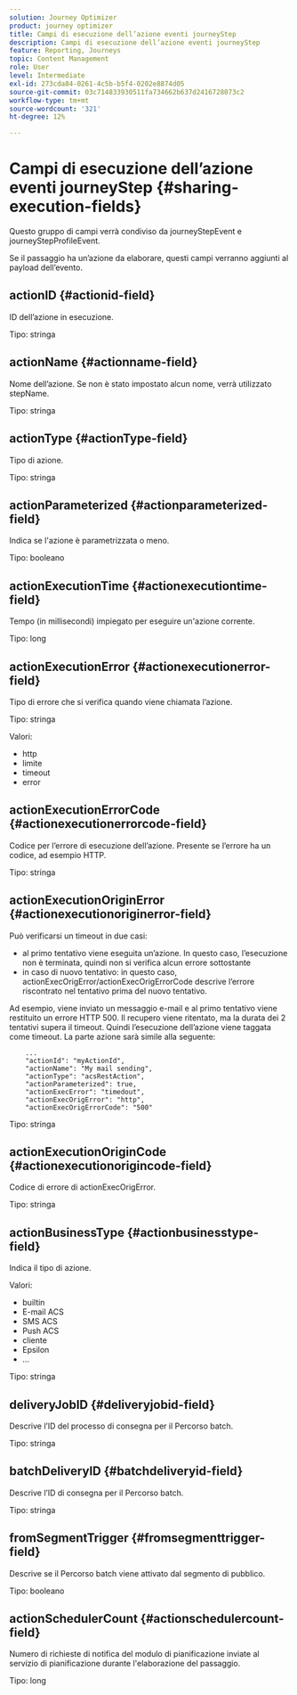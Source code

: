 ```yaml
---
solution: Journey Optimizer
product: journey optimizer
title: Campi di esecuzione dell’azione eventi journeyStep
description: Campi di esecuzione dell’azione eventi journeyStep
feature: Reporting, Journeys
topic: Content Management
role: User
level: Intermediate
exl-id: 273cda84-0261-4c5b-b5f4-0202e8874d05
source-git-commit: 03c714833930511fa734662b637d2416728073c2
workflow-type: tm+mt
source-wordcount: '321'
ht-degree: 12%

---
```


# Campi di esecuzione dell’azione eventi journeyStep {#sharing-execution-fields}

Questo gruppo di campi verrà condiviso da journeyStepEvent e journeyStepProfileEvent.

Se il passaggio ha un’azione da elaborare, questi campi verranno aggiunti al payload dell’evento.

## actionID {#actionid-field}

ID dell’azione in esecuzione.

Tipo: stringa

## actionName {#actionname-field}

Nome dell’azione. Se non è stato impostato alcun nome, verrà utilizzato stepName.

Tipo: stringa

## actionType {#actionType-field}

Tipo di azione.

Tipo: stringa

## actionParameterized {#actionparameterized-field}

Indica se l&#39;azione è parametrizzata o meno.

Tipo: booleano

## actionExecutionTime {#actionexecutiontime-field}

Tempo (in millisecondi) impiegato per eseguire un&#39;azione corrente.

Tipo: long

## actionExecutionError {#actionexecutionerror-field}

Tipo di errore che si verifica quando viene chiamata l’azione.

Tipo: stringa

Valori:
* http
* limite
* timeout
* error

## actionExecutionErrorCode {#actionexecutionerrorcode-field}

Codice per l’errore di esecuzione dell’azione. Presente se l’errore ha un codice, ad esempio HTTP.

Tipo: stringa

## actionExecutionOriginError {#actionexecutionoriginerror-field}

Può verificarsi un timeout in due casi:

* al primo tentativo viene eseguita un’azione. In questo caso, l’esecuzione non è terminata, quindi non si verifica alcun errore sottostante
* in caso di nuovo tentativo: in questo caso, actionExecOrigError/actionExecOrigErrorCode descrive l’errore riscontrato nel tentativo prima del nuovo tentativo.

Ad esempio, viene inviato un messaggio e-mail e al primo tentativo viene restituito un errore HTTP 500. Il recupero viene ritentato, ma la durata dei 2 tentativi supera il timeout. Quindi l’esecuzione dell’azione viene taggata come timeout. La parte azione sarà simile alla seguente:

```
    ...
    "actionId": "myActionId",
    "actionName": "My mail sending",
    "actionType": "acsRestAction",
    "actionParameterized": true,
    "actionExecError": "timedout",
    "actionExecOrigError": "http",
    "actionExecOrigErrorCode": "500"
```

Tipo: stringa

## actionExecutionOriginCode {#actionexecutionorigincode-field}

Codice di errore di actionExecOrigError.

Tipo: stringa

## actionBusinessType {#actionbusinesstype-field}

Indica il tipo di azione.

Valori:

* builtin
* E-mail ACS
* SMS ACS
* Push ACS
* cliente
* Epsilon
* ...

Tipo: stringa

## deliveryJobID {#deliveryjobid-field}

Descrive l’ID del processo di consegna per il Percorso batch.

Tipo: stringa

## batchDeliveryID {#batchdeliveryid-field}

Descrive l’ID di consegna per il Percorso batch.

Tipo: stringa

## fromSegmentTrigger {#fromsegmenttrigger-field}

Descrive se il Percorso batch viene attivato dal segmento di pubblico.

Tipo: booleano

## actionSchedulerCount {#actionschedulercount-field}

Numero di richieste di notifica del modulo di pianificazione inviate al servizio di pianificazione durante l&#39;elaborazione del passaggio.

Tipo: long
